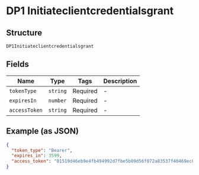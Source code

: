 
# DP1 Initiateclientcredentialsgrant

## Structure

`DP1Initiateclientcredentialsgrant`

## Fields

| Name | Type | Tags | Description |
|  --- | --- | --- | --- |
| `tokenType` | `string` | Required | - |
| `expiresIn` | `number` | Required | - |
| `accessToken` | `string` | Required | - |

## Example (as JSON)

```json
{
  "token_type": "Bearer",
  "expires_in": 3599,
  "access_token": "01519d46eb9e4fb494992d7fbe5b09d56f072a83537f40469ec8c7ec28b706fd"
}
```


